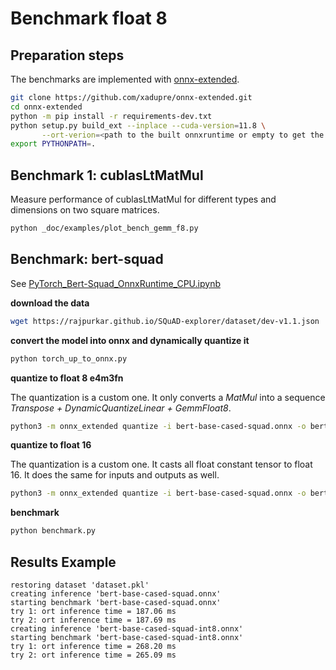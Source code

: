 # Benchmark float 8

## Preparation steps

The benchmarks are implemented with
[onnx-extended](https://github.com/xadupre/onnx-extended).

```bash
git clone https://github.com/xadupre/onnx-extended.git 
cd onnx-extended 
python -m pip install -r requirements-dev.txt 
python setup.py build_ext --inplace --cuda-version=11.8 \
       --ort-verion=<path to the built onnxruntime or empty to get the published version>
export PYTHONPATH=. 
```

## Benchmark 1: cublasLtMatMul

Measure performance of cublasLtMatMul for different types and dimensions
on two square matrices.

```bash
python _doc/examples/plot_bench_gemm_f8.py 
```

## Benchmark: bert-squad

See [PyTorch_Bert-Squad_OnnxRuntime_CPU.ipynb](https://github.com/microsoft/onnxruntime/blob/main/onnxruntime/python/tools/transformers/notebooks/PyTorch_Bert-Squad_OnnxRuntime_CPU.ipynb)

**download the data**

```bash
wget https://rajpurkar.github.io/SQuAD-explorer/dataset/dev-v1.1.json
```

**convert the model into onnx and dynamically quantize it**

```bash
python torch_up_to_onnx.py
```

**quantize to float 8 e4m3fn**

The quantization is a custom one. It only converts a *MatMul* into
a sequence *Transpose + DynamicQuantizeLinear + GemmFloat8*.

```bash
python3 -m onnx_extended quantize -i bert-base-cased-squad.onnx -o bert-base-cased-squad-fp8-local.onnx -v -v -k fp8 -q -l
```

**quantize to float 16**

The quantization is a custom one. It casts all float constant tensor to float 16.
It does the same for inputs and outputs as well.

```bash
python3 -m onnx_extended quantize -i bert-base-cased-squad.onnx -o bert-base-cased-squad-fp16.onnx -v -v -k fp16 -q
```

**benchmark**

```bash
python benchmark.py
```

## Results Example

```
restoring dataset 'dataset.pkl'
creating inference 'bert-base-cased-squad.onnx'
starting benchmark 'bert-base-cased-squad.onnx'
try 1: ort inference time = 187.06 ms
try 2: ort inference time = 187.69 ms
creating inference 'bert-base-cased-squad-int8.onnx'
starting benchmark 'bert-base-cased-squad-int8.onnx'
try 1: ort inference time = 268.20 ms
try 2: ort inference time = 265.09 ms
```
